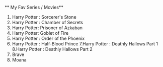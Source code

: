 ** My Fav Series / Movies**
1. Harry Potter : Sorcerer's Stone
2. Harry Potter : Chamber of Secrets 
3. Harry Potter: Prisoner of Azkaban
4. Harry Potter: Goblet of Fire
5. Harry Potter : Order of the Phoenix
6. Harry Potter : Half-Blood Prince
7.Harry Potter : Deathly Hallows Part 1
8.Harry Potter : Deathly Hallows Part 2
9. Brave
10. Moana
